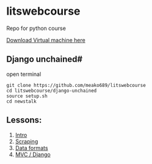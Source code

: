 # litswebcourse
Repo for python course

[Download Virtual machine here](https://www.dropbox.com/sh/7xr6mhn003xh303/AAABQXUGMcu-5NvaBK5GwF68a?dl=0)

## Django unchained#
open terminal 
```
git clone https://github.com/meako689/litswebcourse
cd litswebcourse/django-unchained
source setup.sh
cd newstalk
```
## Lessons:

1. [Intro](https://docs.google.com/presentation/d/1ItZzgLcEAKJ7_nrEt7E-xD_uX6-8koXD2wjGowWpk6A/edit#slide=id.g25f6af9dd6_0_0)
2. [Scraping](https://docs.google.com/presentation/d/1cMJ09TsYd-Alpm3IVgYqvT_snAm_J0p5DksezWs2AqY/edit?usp=sharing)
3. [Data formats](https://docs.google.com/presentation/d/1INFraZni_9iA3gIh4JAhSwdqL0-gdF_kkyicJQuvPk0/edit#slide=id.g25f6af9dd6_0_0)
4. [MVC / Django](https://docs.google.com/presentation/d/1mA_staESkvwwIXvSoq2TDCNu2xDt9cf0RuYydZOzzaA/edit#slide=id.g25f6af9dd6_0_0)

